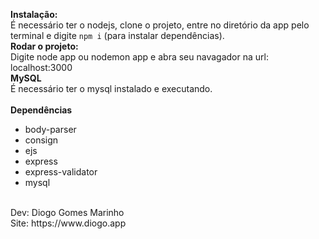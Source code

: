 <b>Instalação:</b>
<br>É necessário ter o nodejs, clone o projeto, entre no diretório da app pelo terminal e digite `npm i` (para instalar dependências).
<br>
<b>Rodar o projeto:</b>
<br>Digite node app ou nodemon app e abra seu navagador na url: localhost:3000
<br>
<b>MySQL</b>
<br>É necessário ter o mysql instalado e executando.
<br>
<br>
<b>Dependências</b>
<ul>
    <li>body-parser</li>
    <li>consign</li>
    <li>ejs</li>
    <li>express</li>
    <li>express-validator</li>
    <li>mysql</li>
</ul>
<br>
Dev: Diogo Gomes Marinho
<br>
Site: https://www.diogo.app